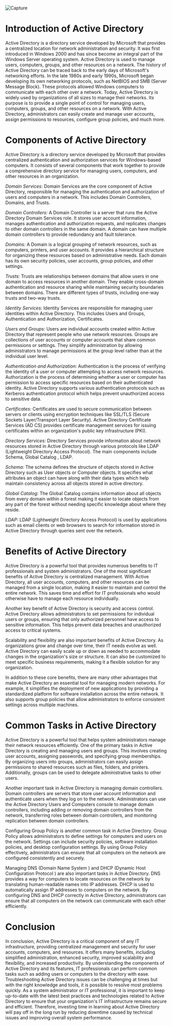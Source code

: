![Capture](https://github.com/user-attachments/assets/09a23854-ffb6-4ca0-b457-99a625c35785)
# Introduction of Active Directory
Active Directory is a directory service developed by Microsoft that provides a centralized location for network administration and security. It was first introduced in Windows 2000 and has since become an integral part of the Windows Server operating system. Active Directory is used to manage users, computers, groups, and other resources on a network.
The history of Active Directory can be traced back to the early days of Microsoft's networking efforts. In the late 1980s and early 1990s, Microsoft began developing its own networking protocols, such as NetBIOS and SMB (Server Message Block). These protocols allowed Windows computers to communicate with each other over a network.
Today, Active Directory is widely used by organizations of all sizes to manage their networks. Its purpose is to provide a single point of control for managing users, computers, groups, and other resources on a network. With Active Directory, administrators can easily create and manage user accounts, assign permissions to resources, configure group policies, and much more.

# Components of Active Directory

Active Directory is a directory service developed by Microsoft that provides centralized authentication and authorization services for Windows-based computers. It consists of several components that work together to provide a comprehensive directory service for managing users, computers, and other resources in an organization.

_Domain Services:_
Domain Services are the core component of Active Directory, responsible for managing the authentication and authorization of users and computers in a network. This includes Domain Controllers, Domains, and Trusts.

_Domain Controllers:_
A Domain Controller is a server that runs the Active Directory Domain Services role. It stores user account information, manages authentication and authorization requests, and replicates changes to other domain controllers in the same domain. A domain can have multiple domain controllers to provide redundancy and fault tolerance.

_Domains:_
A Domain is a logical grouping of network resources, such as computers, printers, and user accounts. It provides a hierarchical structure for organizing these resources based on administrative needs. Each domain has its own security policies, user accounts, group policies, and other settings.

_Trusts:_
Trusts are relationships between domains that allow users in one domain to access resources in another domain. They enable cross-domain authentication and resource sharing while maintaining security boundaries between domains. There are different types of trusts, including one-way trusts and two-way trusts.

_Identity Services:_
Identity Services are responsible for managing user identities within Active Directory. This includes Users and Groups, Authentication and Authorization, Certificates.

_Users and Groups:_
Users are individual accounts created within Active Directory that represent people who use network resources. Groups are collections of user accounts or computer accounts that share common permissions or settings. They simplify administration by allowing administrators to manage permissions at the group level rather than at the individual user level.

_Authentication and Authorization:_
Authentication is the process of verifying the identity of a user or computer attempting to access network resources. Authorization is the process of determining whether a user or computer has permission to access specific resources based on their authenticated identity. Active Directory supports various authentication protocols such as Kerberos authentication protocol which helps prevent unauthorized access to sensitive data.

_Certificates:_
Certificates are used to secure communication between servers or clients using encryption techniques like SSL/TLS (Secure Sockets Layer/Transport Layer Security). Active Directory Certificate Services (AD CS) provides certificate management services for issuing certificates within an organization's public key infrastructure (PKI).

_Directory Services:_
Directory Services provide information about network resources stored in Active Directory through various protocols like LDAP (Lightweight Directory Access Protocol). The main components include Schema, Global Catalog , LDAP.

_Schema:_
The schema defines the structure of objects stored in Active Directory such as User objects or Computer objects. It specifies what attributes an object can have along with their data types which help maintain consistency across all objects stored in active directory.

_Global Catalog:_
The Global Catalog contains information about all objects from every domain within a forest making it easier to locate objects from any part of the forest without needing specific knowledge about where they reside.

_LDAP:_
LDAP (Lightweight Directory Access Protocol) is used by applications such as email clients or web browsers to search for information stored in Active Directory through queries sent over the network.

# Benefits of Active Directory

Active Directory is a powerful tool that provides numerous benefits to IT professionals and system administrators. One of the most significant benefits of Active Directory is centralized management. With Active Directory, all user accounts, computers, and other resources can be managed from a single location, making it easier to maintain and control the entire network. This saves time and effort for IT professionals who would otherwise have to manage each resource individually.

Another key benefit of Active Directory is security and access control. Active Directory allows administrators to set permissions for individual users or groups, ensuring that only authorized personnel have access to sensitive information. This helps prevent data breaches and unauthorized access to critical systems.

Scalability and flexibility are also important benefits of Active Directory. As organizations grow and change over time, their IT needs evolve as well. Active Directory can easily scale up or down as needed to accommodate changes in the organization's size or structure. It can also be customized to meet specific business requirements, making it a flexible solution for any organization.

In addition to these core benefits, there are many other advantages that make Active Directory an essential tool for managing modern networks. For example, it simplifies the deployment of new applications by providing a standardized platform for software installation across the entire network. It also supports group policies that allow administrators to enforce consistent settings across multiple machines.

# Common Tasks in Active Directory

Active Directory is a powerful tool that helps system administrators manage their network resources efficiently. One of the primary tasks in Active Directory is creating and managing users and groups. This involves creating user accounts, assigning passwords, and specifying group memberships. By organizing users into groups, administrators can easily assign permissions to shared resources such as files, folders, and printers. Additionally, groups can be used to delegate administrative tasks to other users.

Another important task in Active Directory is managing domain controllers. Domain controllers are servers that store user account information and authenticate users when they log on to the network. Administrators can use the Active Directory Users and Computers console to manage domain controllers, including adding or removing domain controllers from the network, transferring roles between domain controllers, and monitoring replication between domain controllers.

Configuring Group Policy is another common task in Active Directory. Group Policy allows administrators to define settings for computers and users on the network. Settings can include security policies, software installation policies, and desktop configuration settings. By using Group Policy effectively, administrators can ensure that all computers on the network are configured consistently and securely.

Managing DNS (Domain Name System ) and DHCP (Dynamic Host Configuration Protocol ) are also important tasks in Active Directory. DNS provides a way for computers to locate resources on the network by translating human-readable names into IP addresses. DHCP is used to automatically assign IP addresses to computers on the network. By configuring DNS and DHCP correctly in Active Directory, administrators can ensure that all computers on the network can communicate with each other efficiently.

# Conclusion

In conclusion, Active Directory is a critical component of any IT infrastructure, providing centralized management and security for user accounts, computers, and resources. It offers many benefits, including simplified administration, enhanced security, improved scalability and flexibility, and increased productivity. By understanding the components of Active Directory and its features, IT professionals can perform common tasks such as adding users or computers to the directory with ease. Troubleshooting Active Directory issues can be challenging at times but with the right knowledge and tools, it is possible to resolve most problems quickly. As a system administrator or IT professional, it is important to keep up-to-date with the latest best practices and technologies related to Active Directory to ensure that your organization's IT infrastructure remains secure and efficient. Therefore, investing time in learning about Active Directory will pay off in the long run by reducing downtime caused by technical issues and improving overall system performance.
